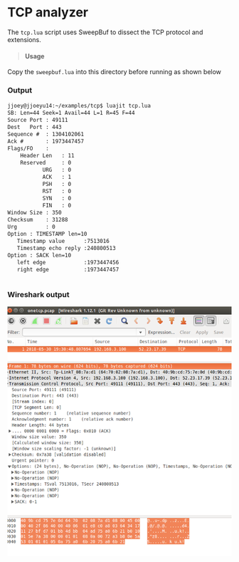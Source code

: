 TCP analyzer
============

The `tcp.lua` script uses SweepBuf to dissect the  TCP protocol and extensions.

> #### Usage
 Copy the `sweepbuf.lua` into this directory before running as shown below 


### Output

````
jjoey@jjoeyu14:~/examples/tcp$ luajit tcp.lua 
SB: Len=44 Seek=1 Avail=44 L=1 R=45 F=44
Source Port : 49111
Dest   Port : 443
Sequence #  : 1304102061
Ack #       : 1973447457
Flags/FO    : 
    Header Len   : 11
    Reserved     : 0
           URG   : 0
           ACK   : 1
           PSH   : 0
           RST   : 0
           SYN   : 0
           FIN   : 0
Window Size : 350
Checksum    : 31288
Urg         : 0
Option : TIMESTAMP len=10
   Timestamp value      :7513016
   Timestamp echo reply :240800513
Option : SACK len=10
   left edge            :1973447456
   right edge           :1973447457


````

### Wireshark output


![Wirshark output of the same packet](https://github.com/trisulnsm/bitmaul/blob/master/examples/tcp/wiresharktcp.png?raw=true) 




